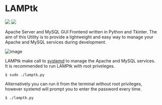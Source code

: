# LAMPtk
<img src="https://img.shields.io/badge/Python-ffff00?style=for-the-badge&logo=python&logoColor=black" /> <img src="https://img.shields.io/badge/TKinter-3776AB?style=for-the-badge" />

Apache Server and MySQL GUI Frontend written in Python and Tkinter. The aim of this Utility is to provide a lightweight and easy way to manage your Apache and MySQL services during development.

![image](https://github.com/DawarAlvi/LAMPtk/assets/46403138/9024a20f-6d1c-4240-95f7-26d4257e4ed8)

LAMPtk make call to [systemd](https://systemd.io/) to manage the Apache and MySQL services. It is recommended to run LAMPtk with root priveleges. 

```
$ sudo ./lamptk.py
```

Alternatively you can run it from the terminal without root privileges, however systemd will prompt you to enter the password every time.

```
$ ./lamptk.py
```
